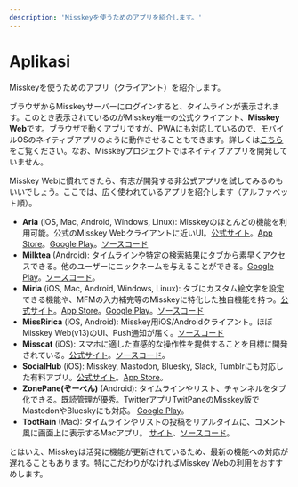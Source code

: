 ```yaml
---
description: 'Misskeyを使うためのアプリを紹介します。'
---
```


# Aplikasi

Misskeyを使うためのアプリ（クライアント）を紹介します。

ブラウザからMisskeyサーバーにログインすると、タイムラインが表示されます。このとき表示されているのがMisskey唯一の公式クライアント、**Misskey Web**です。ブラウザで動くアプリですが、PWAにも対応しているので、モバイルOSのネイティブアプリのように動作させることもできます。詳しくは[こちら](/docs/for-users/stepped-guides/how-to-use-pwa/)をご覧ください。なお、Misskeyプロジェクトではネイティブアプリを開発していません。

Misskey Webに慣れてきたら、有志が開発する非公式アプリを試してみるのもいいでしょう。ここでは、広く使われているアプリを紹介します（アルファベット順）。

- **Aria** (iOS, Mac, Android, Windows, Linux): Misskeyのほとんどの機能を利用可能。公式のMisskey Webクライアントに近いUI。[公式サイト](https://misskey.io/@aria_app)。[App Store](https://apps.apple.com/jp/app/aria-for-misskey/id6499410880)。[Google Play](https://play.google.com/store/apps/details?id=com.poppingmoon.aria)。[ソースコード](https://github.com/poppingmoon/aria)
- **Milktea** (Android): タイムラインや特定の検索結果にタブから素早くアクセスできる。他のユーザーにニックネームを与えることができる。[Google Play](https://play.google.com/store/apps/details?id=jp.panta.misskeyandroidclient)。[ソースコード](https://github.com/pantasystem/Milktea)。
- **Miria** (iOS, Mac, Android, Windows, Linux): タブにカスタム絵文字を設定できる機能や、MFMの入力補完等のMisskeyに特化した独自機能を持つ。[公式サイト](https://shiosyakeyakini.info/miria_web/index.html)。[App Store](https://apps.apple.com/jp/app/miria/id6449201469)。[Google Play](https://play.google.com/store/apps/details?id=info.shiosyakeyakini.miria)。[ソースコード](https://github.com/shiosyakeyakini-info/miria)
- **MissRirica** (iOS, Android): Misskey用iOS/Androidクライアント。ほぼMisskey Web(v13)のUI、Push通知が届く。[ソースコード](https://github.com/fruitriin/missRirica-client)
- **Misscat** (iOS): スマホに適した直感的な操作性を提供することを目標に開発されている。[公式サイト](https://yuiga.dev/misscat/)。[ソースコード](https://github.com/YuigaWada/MissCat)。
- **SocialHub** (iOS): Misskey, Mastodon, Bluesky, Slack, Tumblrにも対応した有料アプリ。[公式サイト](https://uakihir0.github.io/socialhub/)。[App Store](https://apps.apple.com/us/app/socialhub-socialmedia-client/id1474451582)。
- **ZonePane(ぞーぺん)** (Android): タイムラインやリスト、チャンネルをタブ化できる。既読管理が優秀。TwitterアプリTwitPaneのMisskey版でMastodonやBlueskyにも対応。 [Google Play](https://play.google.com/store/apps/details?id=com.zonepane)。
- **TootRain** (Mac): タイムラインやリストの投稿をリアルタイムに、コメント風に画面上に表示するMacアプリ。 [サイト](https://b123400.net/tootrain/ja)、[ソースコード](https://github.com/b123400/TootRain)。

とはいえ、Misskeyは活発に機能が更新されているため、最新の機能への対応が遅れることもあります。特にこだわりがなければMisskey Webの利用をおすすめします。
